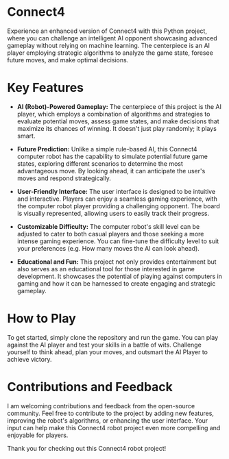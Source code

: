 # Connect4
Experience an enhanced version of Connect4 with this Python project, where you can challenge an intelligent AI opponent showcasing advanced gameplay without relying on machine learning. The centerpiece is an AI player employing strategic algorithms to analyze the game state, foresee future moves, and make optimal decisions.

# Key Features

- **AI (Robot)-Powered Gameplay:** The centerpiece of this project is the AI player, which employs a combination of algorithms and strategies to evaluate potential moves, assess game states, and make decisions that maximize its chances of winning. It doesn't just play randomly; it plays smart.

- **Future Prediction:** Unlike a simple rule-based AI, this Connect4 computer robot has the capability to simulate potential future game states, exploring different scenarios to determine the most advantageous move. By looking ahead, it can anticipate the user's moves and respond strategically.

- **User-Friendly Interface:** The user interface is designed to be intuitive and interactive. Players can enjoy a seamless gaming experience, with the computer robot player providing a challenging opponent. The board is visually represented, allowing users to easily track their progress.

- **Customizable Difficulty:** The computer robot's skill level can be adjusted to cater to both casual players and those seeking a more intense gaming experience. You can fine-tune the difficulty level to suit your preferences (e.g. How many moves the AI can look ahead).

- **Educational and Fun:** This project not only provides entertainment but also serves as an educational tool for those interested in game development. It showcases the potential of playing against computers in gaming and how it can be harnessed to create engaging and strategic gameplay.


# How to Play
To get started, simply clone the repository and run the game. You can play against the AI player and test your skills in a battle of wits. Challenge yourself to think ahead, plan your moves, and outsmart the AI Player to achieve victory.

# Contributions and Feedback

I am welcoming contributions and feedback from the open-source community. Feel free to contribute to the project by adding new features, improving the robot's algorithms, or enhancing the user interface. Your input can help make this Connect4 robot project even more compelling and enjoyable for players.

Thank you for checking out this Connect4 robot project! 
